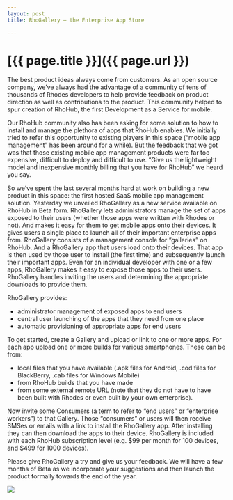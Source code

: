 ```yaml
---
layout: post
title: RhoGallery – the Enterprise App Store

---
```


[{{ page.title }}]({{ page.url }})
==================================

The best product ideas always come from customers. As an open source company, we’ve always had the advantage of a community of tens of thousands of Rhodes developers to help provide feedback on product direction as well as contributions to the product. This community helped to spur creation of RhoHub, the first Development as a Service for mobile.

Our RhoHub community also has been asking for some solution to how to install and manage the plethora of apps that RhoHub enables. We initially tried to refer this opportunity to existing players in this space (“mobile app management” has been around for a while). But the feedback that we got was that those existing mobile app management products were far too expensive, difficult to deploy and difficult to use. “Give us the lightweight model and inexpensive monthly billing that you have for RhoHub” we heard you say.

So we’ve spent the last several months hard at work on building a new product in this space: the first hosted SaaS mobile app management solution. Yesterday we unveiled RhoGallery as a new service available on RhoHub in Beta form. RhoGallery lets administrators manage the set of apps exposed to their users (whether those apps were written with Rhodes or not). And makes it easy for them to get mobile apps onto their devices. It gives users a single place to launch all of their important enterprise apps from. RhoGallery consists of a management console for “galleries” on RhoHub. And a RhoGallery app that users load onto their devices. That app is then used by those user to install (the first time) and subsequently launch their important apps. Even for an individual developer with one or a few apps, RhoGallery makes it easy to expose those apps to their users. RhoGallery handles inviting the users and determining the appropriate downloads to provide them.

RhoGallery provides:

- administrator management of exposed apps to end users
- central user launching of the apps that they need from one place
- automatic provisioning of appropriate apps for end users

To get started, create a Gallery and upload or link to one or more apps. For each app upload one or more builds for various smartphones. These can be from:

- local files that you have available (.apk files for Android, .cod files for BlackBerry, .cab files for Windows Mobile)
- from RhoHub builds that you have made
- from some external remote URL (note that they do not have to have been built with Rhodes or even built by your own enterprise).

Now invite some Consumers (a term to refer to “end users” or “enterprise workers”) to that Gallery. Those “consumers” or users will then receive SMSes or emails with a link to install the RhoGallery app. After installing they can then download the apps to their device. RhoGallery is included with each RhoHub subscription level (e.g. $99 per month for 100 devices, and $499 for 1000 devices).

Please give RhoGallery a try and give us your feedback. We will have a few months of Beta as we incorporate your suggestions and then launch the product formally towards the end of the year.

<img src="http://img.skitch.com/20101110-gakm45t5y6i3myea378h5wn3k4.render.png"/>